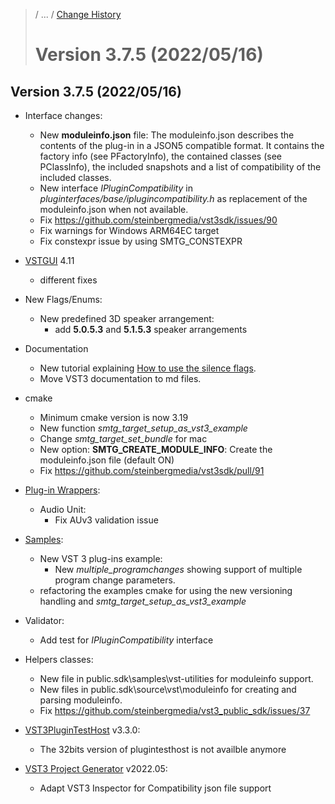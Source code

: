 >/ ... / [Change History](../Index.md)
>
># Version 3.7.5 (2022/05/16)

## Version 3.7.5 (2022/05/16)

- Interface changes:
  - New **moduleinfo.json** file: The moduleinfo.json describes the contents of the plug-in in a JSON5 compatible format. It contains the factory info (see PFactoryInfo), the contained classes (see PClassInfo), the included snapshots and a list of compatibility of the included classes.
  - New interface *IPluginCompatibility* in *pluginterfaces/base/iplugincompatibility.h* as replacement of the moduleinfo.json when not available.
  - Fix https://github.com/steinbergmedia/vst3sdk/issues/90
  - Fix warnings for Windows ARM64EC target
  - Fix constexpr issue by using SMTG_CONSTEXPR
- [VSTGUI](../../../What+is+the+VST+3+SDK/VSTGUI.md) 4.11
  - different fixes
- New Flags/Enums:
  - New predefined 3D speaker arrangement:
    - add **5.0.5.3** and **5.1.5.3** speaker arrangements
- Documentation
  - New tutorial explaining [How to use the silence flags](../../../Tutorials/how+to+use+the+silence+flags.md).
  - Move VST3 documentation to md files.
- cmake
  - Minimum cmake version is now 3.19
  - New function *smtg_target_setup_as_vst3_example*
  - Change *smtg_target_set_bundle* for mac
  - New option: **SMTG_CREATE_MODULE_INFO**: Create the moduleinfo.json file (default ON)
  - Fix https://github.com/steinbergmedia/vst3sdk/pull/91

- [Plug-in Wrappers](../../../What+is+the+VST+3+SDK/Wrappers/Index.md):
  - Audio Unit:
    - Fix AUv3 validation issue
- [Samples](../../../What+is+the+VST+3+SDK/Plug-in+Examples.md):
  - New VST 3 plug-ins example:
    - New *multiple_programchanges* showing support of multiple program change parameters.
  - refactoring the examples cmake for using the new versioning handling and *smtg_target_setup_as_vst3_example*
- Validator:
  - Add test for *IPluginCompatibility* interface
- Helpers classes:
  - New file in public.sdk\samples\vst-utilities for moduleinfo support.
  - New files in public.sdk\source\vst\moduleinfo for creating and parsing moduleinfo.
  - Fix https://github.com/steinbergmedia/vst3_public_sdk/issues/37
- [VST3PluginTestHost](../../../What+is+the+VST+3+SDK/Plug-in+Test+Host.md) v3.3.0:
  - The 32bits version of plugintesthost is not availble anymore
- [VST3 Project Generator](../../../What+is+the+VST+3+SDK/Project+Generator.md) v2022.05:
  - Adapt VST3 Inspector for Compatibility json file support
